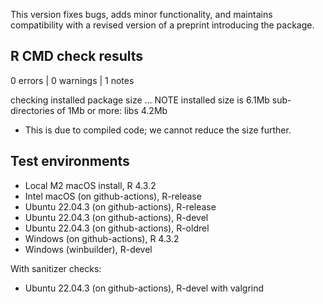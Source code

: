 This version fixes bugs, adds minor functionality, and maintains
compatibility with a revised version of a preprint introducing the package.

## R CMD check results

0 errors | 0 warnings | 1 notes

checking installed package size ... NOTE
    installed size is  6.1Mb
    sub-directories of 1Mb or more:
      libs   4.2Mb
      
* This is due to compiled code; we cannot reduce the size further.

## Test environments

* Local M2 macOS install, R 4.3.2
* Intel macOS (on github-actions), R-release
* Ubuntu 22.04.3 (on github-actions), R-release
* Ubuntu 22.04.3 (on github-actions), R-devel
* Ubuntu 22.04.3 (on github-actions), R-oldrel
* Windows (on github-actions), R 4.3.2
* Windows (winbuilder), R-devel

With sanitizer checks:
 
* Ubuntu 22.04.3 (on github-actions), R-devel with valgrind


